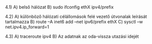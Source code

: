 4.1)
A) belső hálózat
B) sudo ifconfig ethX ipv4/prefix

4.2)
A) különböző hálózati célállomások felé vezető útvonalak leírását tartalmazza
B) route –A inet6 add –net ipv6/prefix ethX
C) sysctl –w net.ipv4.ip_forward=1

4.3)
A) traceroute ipv4
B) Az adatnak az oda-vissza utazási idejét